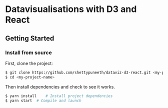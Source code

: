 # Datavisualisations with D3 and React

## Getting Started

### Install from source

First, clone the project:

```bash
$ git clone https://github.com/shettypuneeth/dataviz-d3-react.git <my-project-name>
$ cd <my-project-name>
```
Then install dependencies and check to see it works.

```bash
$ yarn install    # Install project dependencies
$ yarn start  # Compile and launch
```

